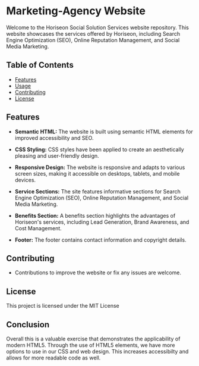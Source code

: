 # Marketing-Agency Website

Welcome to the Horiseon Social Solution Services website repository. This website showcases the services offered by Horiseon, including Search Engine Optimization (SEO), Online Reputation Management, and Social Media Marketing.

## Table of Contents
- [Features](#features)
- [Usage](#usage)
- [Contributing](#contributing)
- [License](#license)

## Features

- **Semantic HTML:** The website is built using semantic HTML elements for improved accessibility and SEO.

- **CSS Styling:** CSS styles have been applied to create an aesthetically pleasing and user-friendly design.

- **Responsive Design:** The website is responsive and adapts to various screen sizes, making it accessible on desktops, tablets, and mobile devices.

- **Service Sections:** The site features informative sections for Search Engine Optimization (SEO), Online Reputation Management, and Social Media Marketing.

- **Benefits Section:** A benefits section highlights the advantages of Horiseon's services, including Lead Generation, Brand Awareness, and Cost Management.

- **Footer:** The footer contains contact information and copyright details.

## Contributing
- Contributions to improve the website or fix any issues are welcome.

## License
This project is licensed under the MIT License

## Conclusion
Overall this is a valuable exercise that demonstrates the applicability of modern HTML5. Through the use of HTML5 elements, we have more options to use in our CSS and web design. This increases accessibilty and allows for more readable code as well.

